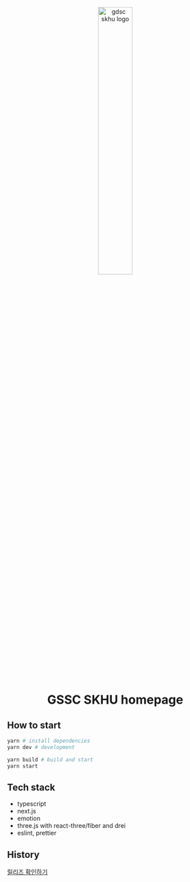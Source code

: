 <div align='center'>

<img src="https://user-images.githubusercontent.com/26461307/181782322-c653ce17-f8c3-40b0-9166-1d4311746a05.png" alt="gdsc skhu logo" width="40%" />

# GSSC SKHU homepage

</div>

## How to start

```bash
yarn # install dependencies
yarn dev # development

yarn build # build and start
yarn start
```

## Tech stack

- typescript
- next.js
- emotion
- three.js with react-three/fiber and drei
- eslint, prettier

## History

[릴리즈 확인하기](https://github.com/GDSC-SKHU/www.gdsc-skhu.com/releases)
